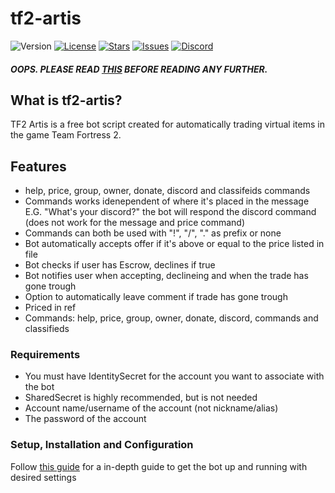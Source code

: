 # tf2-artis
![Version](https://img.shields.io/github/package-json/v/confernn/tf2-artis.svg)
[![License](https://img.shields.io/github/license/confernn/tf2-artis.svg)](https://github.com/confernn/tf2-artis/blob/master/LICENSE)
[![Stars](https://img.shields.io/github/stars/confernn/tf2-artis.svg)](https://github.com/confernn/tf2-artis/stargazers)
[![Issues](https://img.shields.io/github/issues/confernn/tf2-artis.svg)](https://github.com/confernn/tf2-artis/issues)
[![Discord](https://img.shields.io/discord/467040686982692865.svg)](https://discord.gg/t8nHSvA)
##### OOPS. PLEASE READ [THIS](https://github.com/confernn/tf2-artis/blob/master/IMPORTANT.md) BEFORE READING ANY FURTHER.

## What is tf2-artis?
TF2 Artis is a free bot script created for automatically trading virtual items in the game Team Fortress 2.   

## Features
* help, price, group, owner, donate, discord and classifeids commands
* Commands works idenependent of where it's placed in the message E.G. "What's your discord?" the bot will respond the discord command (does not work for the message and price command)
* Commands can both be used with "!", "/", "." as prefix or none
* Bot automatically accepts offer if it's above or equal to the price listed in file
* Bot checks if user has Escrow, declines if true
* Bot notifies user when accepting, declineing and when the trade has gone trough
* Option to automatically leave comment if trade has gone trough
* Priced in ref
* Commands: help, price, group, owner, donate, discord, commands and classifieds

### Requirements
* You must have IdentitySecret for the account you want to associate with the bot
* SharedSecret is highly recommended, but is not needed
* Account name/username of the account (not nickname/alias)
* The password of the account

### Setup, Installation and Configuration
Follow [this guide](https://github.com/confernn/tf2bot/wiki) for a in-depth guide to get the bot up and running with desired settings
